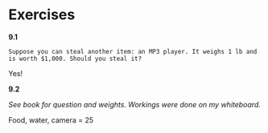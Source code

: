 # Exercises

**9.1**

    Suppose you can steal another item: an MP3 player. It weighs 1 lb and is worth $1,000. Should you steal it?

Yes!

**9.2**

*See book for question and weights. Workings were done on my whiteboard.*

Food, water, camera = 25